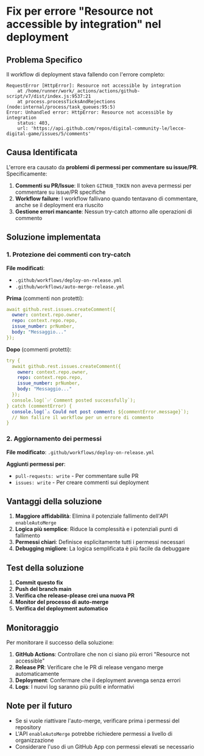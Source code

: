 # Fix per errore "Resource not accessible by integration" nel deployment

## Problema Specifico

Il workflow di deployment stava fallendo con l'errore completo:

```
RequestError [HttpError]: Resource not accessible by integration
    at /home/runner/work/_actions/actions/github-script/v7/dist/index.js:9537:21
    at process.processTicksAndRejections (node:internal/process/task_queues:95:5)
Error: Unhandled error: HttpError: Resource not accessible by integration
    status: 403,
    url: 'https://api.github.com/repos/digital-community-le/lecce-digital-game/issues/5/comments'
```

## Causa Identificata

L'errore era causato da **problemi di permessi per commentare su issue/PR**. Specificamente:

1. **Commenti su PR/Issue**: Il token `GITHUB_TOKEN` non aveva permessi per commentare su issue/PR specifiche
2. **Workflow failure**: I workflow fallivano quando tentavano di commentare, anche se il deployment era riuscito
3. **Gestione errori mancante**: Nessun try-catch attorno alle operazioni di commento

## Soluzione implementata

### 1. Protezione dei commenti con try-catch

**File modificati**:

- `.github/workflows/deploy-on-release.yml`
- `.github/workflows/auto-merge-release.yml`

**Prima** (commenti non protetti):

```yaml
await github.rest.issues.createComment({
  owner: context.repo.owner,
  repo: context.repo.repo,
  issue_number: prNumber,
  body: "Messaggio..."
});
```

**Dopo** (commenti protetti):

```yaml
try {
  await github.rest.issues.createComment({
    owner: context.repo.owner,
    repo: context.repo.repo,
    issue_number: prNumber,
    body: "Messaggio..."
  });
  console.log(`✅ Comment posted successfully`);
} catch (commentError) {
  console.log(`⚠️ Could not post comment: ${commentError.message}`);
  // Non fallire il workflow per un errore di commento
}
```

### 2. Aggiornamento dei permessi

**File modificato**: `.github/workflows/deploy-on-release.yml`

**Aggiunti permessi per**:

- `pull-requests: write` - Per commentare sulle PR
- `issues: write` - Per creare commenti sui deployment

## Vantaggi della soluzione

1. **Maggiore affidabilità**: Elimina il potenziale fallimento dell'API `enableAutoMerge`
2. **Logica più semplice**: Riduce la complessità e i potenziali punti di fallimento
3. **Permessi chiari**: Definisce esplicitamente tutti i permessi necessari
4. **Debugging migliore**: La logica semplificata è più facile da debuggare

## Test della soluzione

1. **Commit questo fix**
2. **Push del branch main**
3. **Verifica che release-please crei una nuova PR**
4. **Monitor del processo di auto-merge**
5. **Verifica del deployment automatico**

## Monitoraggio

Per monitorare il successo della soluzione:

1. **GitHub Actions**: Controllare che non ci siano più errori "Resource not accessible"
2. **Release PR**: Verificare che le PR di release vengano merge automaticamente
3. **Deployment**: Confermare che il deployment avvenga senza errori
4. **Logs**: I nuovi log saranno più puliti e informativi

## Note per il futuro

- Se si vuole riattivare l'auto-merge, verificare prima i permessi del repository
- L'API `enableAutoMerge` potrebbe richiedere permessi a livello di organizzazione
- Considerare l'uso di un GitHub App con permessi elevati se necessario
